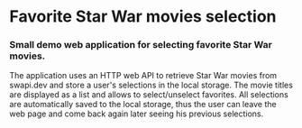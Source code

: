 # Favorite Star War movies selection
### Small demo web application for selecting favorite Star War movies.
The application uses an HTTP web API to retrieve Star War movies from swapi.dev and store a user's selections in the local storage.
The movie titles are displayed as a list and allows to select/unselect favorites.
All selections are automatically saved to the local storage, thus the user can leave the web page and come back again later seeing his previous selections.
